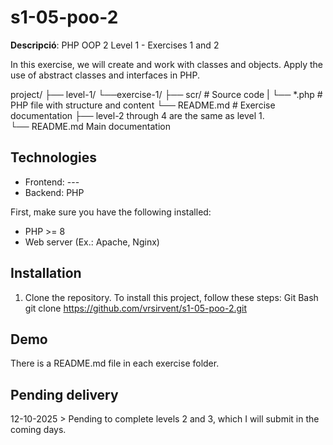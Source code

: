 # s1-05-poo-2
**Descripció**: PHP OOP 2
  Level 1 - Exercises 1 and 2

  In this exercise, we will create and work with classes and objects.
    Apply the use of abstract classes and interfaces in PHP.
  
  project/
    ├── level-1/
         └──exercise-1/
                ├── scr/          # Source code
                |     └── *.php   # PHP file with structure and content
                └── README.md     # Exercise documentation
    ├── level-2 through 4 are the same as level 1.    
    └── README.md Main documentation

  ## Technologies 
  - Frontend: ---  
  - Backend: PHP

  First, make sure you have the following installed:
  - PHP >= 8
  - Web server (Ex.: Apache, Nginx)

  ## Installation
  1. Clone the repository. To install this project, follow these steps:
      Git Bash
      git clone https://github.com/vrsirvent/s1-05-poo-2.git

  ## Demo  
  There is a README.md file in each exercise folder.
    
  ## Pending delivery
  12-10-2025 > Pending to complete levels 2 and 3, which I will submit in the coming days.